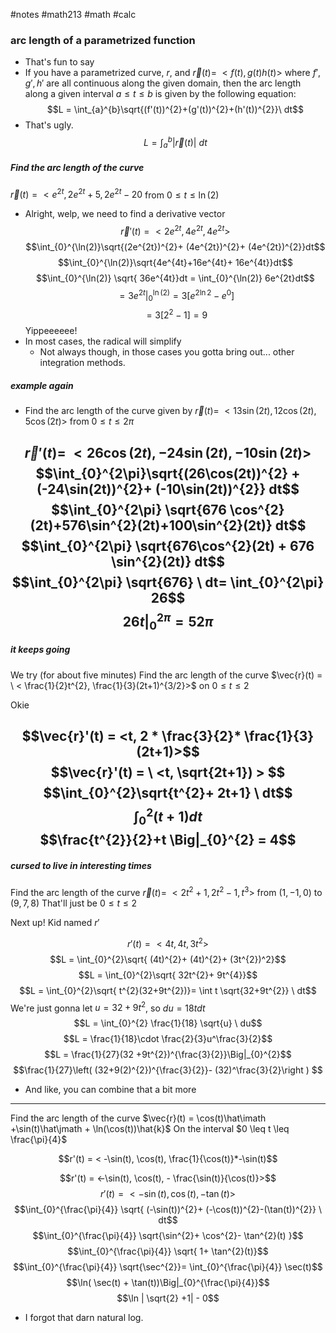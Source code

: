 #notes #math213 #math #calc
### arc length of a parametrized function
- That's fun to say
- If you have a parametrized curve, $r$, and $\vec{r}(t)=\ <f(t),g(t)h(t)>$ where $f',g',h'$ are all continuous along the given domain, then the arc length along a given interval $a \leq t \leq b$ is given by the following equation: $$L = \int_{a}^{b}\sqrt{(f'(t))^{2}+(g'(t))^{2}+(h'(t))^{2}}\ dt$$
- That's ugly. $$L = \int_{a}^{b}|\vec{r}(t)| \ dt$$
##### Find the arc length of the curve
$\vec{r}(t)= <e^{2t}, 2e^{2t}+5, 2e^{2t}-20$ from $0 \leq t \leq \ln(2)$
- Alright, welp, we need to find a derivative vector $$\vec{r}'(t) = <2e^{2t},4e^{2t}, 4e^{2t}>$$ $$\int_{0}^{\ln(2)}\sqrt{(2e^{2t})^{2}+ (4e^{2t})^{2}+ (4e^{2t})^{2}}dt$$
$$\int_{0}^{\ln(2)}\sqrt{4e^{4t}+16e^{4t}+ 16e^{4t}}dt$$
$$\int_{0}^{\ln(2)} \sqrt{ 36e^{4t}}dt = \int_{0}^{\ln(2)} 6e^{2t}dt$$
$$= 3 e^{2t} \Big|_{0}^{\ln(2)}= 3 [ e^{2\ln2}-e^{0}]$$
$$= 3[2^{2}-1] = 9$$
Yippeeeeee! 
- In most cases, the radical will simplify
	- Not always though, in those cases you gotta bring out... other integration methods.
##### example again
- Find the arc length of the curve given by $\vec{r}(t)=\  <13\sin(2t),12\cos(2t),5\cos(2t)>$ from $0 \leq t \leq 2\pi$

$$\vec{r}'(t) = \ < 26 \cos(2t), -24\sin(2t), -10\sin(2t)>$$
$$\int_{0}^{2\pi}\sqrt{(26\cos(2t))^{2} + (-24\sin(2t))^{2}+ (-10\sin(2t))^{2}} dt$$
$$\int_{0}^{2\pi} \sqrt{676 \cos^{2}(2t)+576\sin^{2}(2t)+100\sin^{2}(2t)} dt$$
$$\int_{0}^{2\pi} \sqrt{676\cos^{2}(2t) + 676 \sin^{2}(2t)} dt$$
$$\int_{0}^{2\pi} \sqrt{676} \ dt= \int_{0}^{2\pi} 26$$
$$26t \Big|_{0}^{2\pi}= 52\pi$$
---

##### it keeps going

We try (for about five minutes)
Find the arc length of the curve $\vec{r}(t) = \ < \frac{1}{2}t^{2}, \frac{1}{3}(2t+1)^{3/2}>$ on $0\leq t \leq 2$

Okie 

$$\vec{r}'(t) = <t, 2 * \frac{3}{2}* \frac{1}{3}(2t+1)>$$
$$\vec{r}'(t) = \ <t, \sqrt{2t+1}) > $$
$$\int_{0}^{2}\sqrt{t^{2}+ 2t+1} \ dt$$
$$\int_{0}^{2}(t+1) dt$$
$$\frac{t^{2}}{2}+t \Big|_{0}^{2} = 4$$
----

##### cursed to live in interesting times
Find the arc length of the curve $\vec{r}(t) = \ <2t^{2} +1, 2t^{2}-1, t^{3}>$
from $(1,-1,0)$ to $(9,7,8)$
That'll just be $0 \leq t \leq 2$

Next up! Kid named $r'$

$$r'(t) = <4t, 4t, 3t^{2}>$$
$$L = \int_{0}^{2}\sqrt{ (4t)^{2}+ (4t)^{2}+ (3t^{2})^2}$$
$$L = \int_{0}^{2}\sqrt{ 32t^{2}+ 9t^{4}}$$
$$L = \int_{0}^{2}\sqrt{ t^{2}(32+9t^{2})}= \int t \sqrt{32+9t^{2}} \ dt$$
We're just gonna let $u = 32 + 9t^{2}$, so $du = 18t dt$
$$L = \int_{0}^{2} \frac{1}{18} \sqrt{u} \ du$$
$$L = \frac{1}{18}\cdot \frac{2}{3}u^\frac{3}{2}$$
$$L = \frac{1}{27}(32 +9t^{2})^{\frac{3}{2}}\Big|_{0}^{2}$$
$$\frac{1}{27}\left( (32+9(2)^{2})^{\frac{3}{2}}- (32)^\frac{3}{2}\right ) $$
- And like, you can combine that a bit more

---

Find the arc length of the curve $\vec{r}(t) = \cos(t)\hat\imath +\sin(t)\hat\jmath + \ln(\cos(t))\hat{k}$
On the interval $0 \leq t \leq \frac{\pi}{4}$

$$r'(t) = < -\sin(t), \cos(t), \frac{1}{\cos(t)}*-\sin(t)$$

$$r'(t) = <-\sin(t), \cos(t), - \frac{\sin(t)}{\cos(t)}>$$
$$r'(t) = < -\sin(t), \cos(t), -\tan(t)>$$
$$\int_{0}^{\frac{\pi}{4}} \sqrt{ (-\sin(t))^{2}+ (-\cos(t))^{2}-(\tan(t))^{2}} \ dt$$
$$\int_{0}^{\frac{\pi}{4}} \sqrt{\sin^{2}+ \cos^{2}- \tan^{2}(t) }$$
$$\int_{0}^{\frac{\pi}{4}} \sqrt{ 1+ \tan^{2}(t)}$$
$$\int_{0}^{\frac{\pi}{4}} \sqrt{\sec^{2}}= \int_{0}^{\frac{\pi}{4}} \sec(t)$$
$$\ln( \sec(t) + \tan(t))\Big|_{0}^{\frac{\pi}{4}}$$
$$\ln | \sqrt{2} +1| - 0$$
- I forgot that darn natural log.

